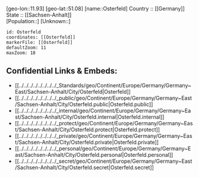 ﻿---
location: [51.08,11.93] 
mapzoom: [7,12] 
mapmarker: city 
type: City
tags:
- geo/City


SpocWebEntityId: 33171
isDeleted: false
confidential: public

---
[geo-lon::11.93] 
[geo-lat::51.08] 
[name::Osterfeld] 
Country :: [[Germany]]  
State :: [[Sachsen-Anhalt]]  
[Population::] 
[Unknown::] 


```leaflet
id: Osterfeld
coordinates: [[Osterfeld]] 
markerFile: [[Osterfeld]] 
defaultZoom: 11 
maxZoom: 18
```


## Confidential Links & Embeds: 
- [[../../../../../../../../_Standards/geo/Continent/Europe/Germany/Germany~East/Sachsen-Anhalt/City/Osterfeld|Osterfeld]] 
- [[../../../../../../../../_public/geo/Continent/Europe/Germany/Germany~East/Sachsen-Anhalt/City/Osterfeld.public|Osterfeld.public]] 
- [[../../../../../../../../_internal/geo/Continent/Europe/Germany/Germany~East/Sachsen-Anhalt/City/Osterfeld.internal|Osterfeld.internal]] 
- [[../../../../../../../../_protect/geo/Continent/Europe/Germany/Germany~East/Sachsen-Anhalt/City/Osterfeld.protect|Osterfeld.protect]] 
- [[../../../../../../../../_private/geo/Continent/Europe/Germany/Germany~East/Sachsen-Anhalt/City/Osterfeld.private|Osterfeld.private]] 
- [[../../../../../../../../_personal/geo/Continent/Europe/Germany/Germany~East/Sachsen-Anhalt/City/Osterfeld.personal|Osterfeld.personal]] 
- [[../../../../../../../../_secret/geo/Continent/Europe/Germany/Germany~East/Sachsen-Anhalt/City/Osterfeld.secret|Osterfeld.secret]] 
